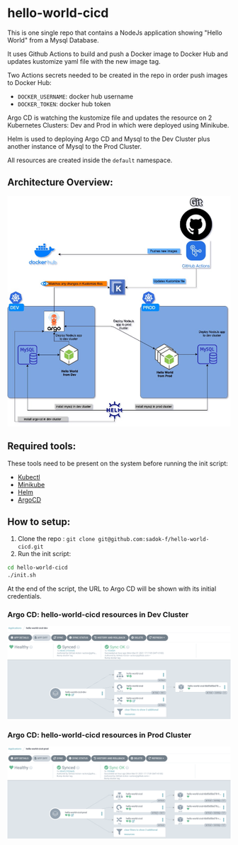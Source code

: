 # hello-world-cicd

This is one single repo that contains a NodeJs application showing "Hello World" from a Mysql Database.

It uses Github Actions to build and push a Docker image to Docker Hub and updates kustomize yaml file with the new image tag.

Two Actions secrets needed to be created in the repo in order push images to Docker Hub:

- `DOCKER_USERNAME`: docker hub username
- `DOCKER_TOKEN`: docker hub token

Argo CD is watching the kustomize file and updates the resource on 2 Kubernetes Clusters: Dev and Prod in which were deployed using Minikube.

Helm is used to deploying Argo CD and Mysql to the Dev Cluster plus another instance of Mysql to the Prod Cluster.

All resources are created inside the `default` namespace.

## Architecture Overview:

![Architecture Overview](img/hello-world-cicd.jpg)

## Required tools:
These tools need to be present on the system before running the init script:

- [Kubectl](https://kubernetes.io/docs/tasks/tools/install-kubectl/)
- [Minikube](https://kubernetes.io/docs/tasks/tools/install-minikube/)
- [Helm](https://helm.sh/docs/intro/install/)
- [ArgoCD](https://argoproj.github.io/argo-cd/cli_installation/)

## How to setup:

1. Clone the repo : `git clone git@github.com:sadok-f/hello-world-cicd.git`
2. Run the init script:

```sh
cd hello-world-cicd
./init.sh
```

At the end of the script, the URL to Argo CD will be shown with its initial credentials.

### Argo CD: hello-world-cicd resources in Dev Cluster

![argocd-dev](img/argocd-dev.png)

### Argo CD: hello-world-cicd resources in Prod Cluster

![argocd-prod](img/argocd-prod.png)